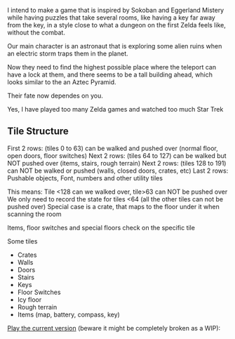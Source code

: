 I intend to make a game that is inspired by Sokoban and Eggerland Mistery while having puzzles that take several rooms, like having a key far away from the key, in a style close to what a dungeon on the first Zelda feels like, without the combat.

Our main character is an astronaut that is exploring some alien ruins when an electric storm traps them in the planet.

Now they need to find the highest possible place where the teleport can have a lock at them, and there seems to be a tall building ahead, which looks similar to the an Aztec Pyramid.

Their fate now dependes on you.

Yes, I have played too many Zelda games and watched too much Star Trek


## Tile Structure

First 2 rows: (tiles 0 to 63) can be walked and pushed over (normal floor, open doors, floor switches)
Next 2 rows:  (tiles 64 to 127) can be walked but NOT pushed over (items, stairs, rough terrain)
Next 2 rows:  (tiles 128 to 191) can NOT be walked or pushed (walls, closed doors, crates, etc)
Last 2 rows:  Pushable objects, Font, numbers and other utility tiles

This means: Tile <128 can we walked over, tile>63 can NOT be pushed over
We only need to record the state for tiles <64 (all the other tiles can not be pushed over)
Special case is a crate, that maps to the floor under it when scanning the room

Items, floor switches and special floors check on the specific tile

Some tiles

* Crates
* Walls
* Doors
* Stairs
* Keys
* Floor Switches
* Icy floor
* Rough terrain
* Items (map, battery, compass, key)

[Play the current version](https://webmsx.org/?MACHINE=MSX1E&ROM=https://github.com/plattysoft/MSX/raw/develop/shyre/src/shyre.rom) (beware it might be completely broken as a WIP): 
